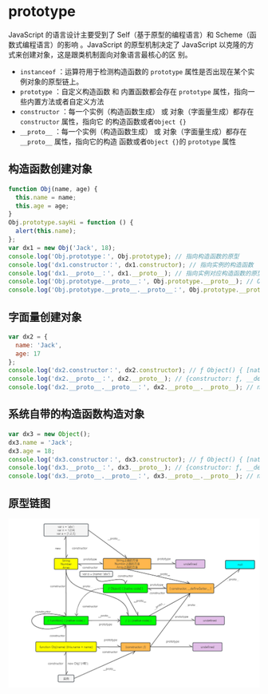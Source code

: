 # prototype

JavaScript 的语言设计主要受到了 Self（基于原型的编程语言）和 Scheme（函数式编程语言）的影响
。JavaScript 的原型机制决定了 JavaScript 以克隆的方式来创建对象，这是跟类机制面向对象语言最核心的区
别。

- `instanceof` ：运算符用于检测构造函数的 `prototype` 属性是否出现在某个实例对象的原型链上。
- `prototype` ：自定义构造函数 和 内置函数都会存在 `prototype` 属性，指向一些内置方法或者自定义方法
- `constructor` ：每一个实例（构造函数生成） 或 对象（字面量生成）都存在 `constructor` 属性，指向它
  的构造函数或者`Object {}`
- `__proto__` ：每一个实例（构造函数生成） 或 对象（字面量生成）都存在`__proto__` 属性，指向它的构造
  函数或者`Object {}`的 `prototype` 属性

## 构造函数创建对象

```js
function Obj(name, age) {
  this.name = name;
  this.age = age;
}
Obj.prototype.sayHi = function () {
  alert(this.name);
};
var dx1 = new Obj('Jack', 18);
console.log('Obj.prototype：', Obj.prototype); // 指向构造函数的原型
console.log('dx1.constructor：', dx1.constructor); // 指向实例的构造函数
console.log('dx1.__proto__：', dx1.__proto__); // 指向实例对应构造函数的原型
console.log('Obj.prototype.__proto__：', Obj.prototype.__proto__); // Object {}
console.log('Obj.prototype.__proto__.__proto__：', Obj.prototype.__proto__.__proto__); // null
```

## 字面量创建对象

```js
var dx2 = {
  name: 'Jack',
  age: 17
};
console.log('dx2.constructor：', dx2.constructor); // ƒ Object() { [native code] }
console.log('dx2.__proto__：', dx2.__proto__); // {constructor: ƒ, __defineGetter__: ...
console.log('dx2.__proto__.__proto__：', dx2.__proto__.__proto__); // null
```

## 系统自带的构造函数构造对象

```js
var dx3 = new Object();
dx3.name = 'Jack';
dx3.age = 18;
console.log('dx3.constructor：', dx3.constructor); // ƒ Object() { [native code] }
console.log('dx3.__proto__：', dx3.__proto__); // {constructor: ƒ, __defineGetter__: ...
console.log('dx3.__proto__.__proto__：', dx3.__proto__.__proto__); // null
```

## 原型链图

![js原型链](./assets/prototype.png)
